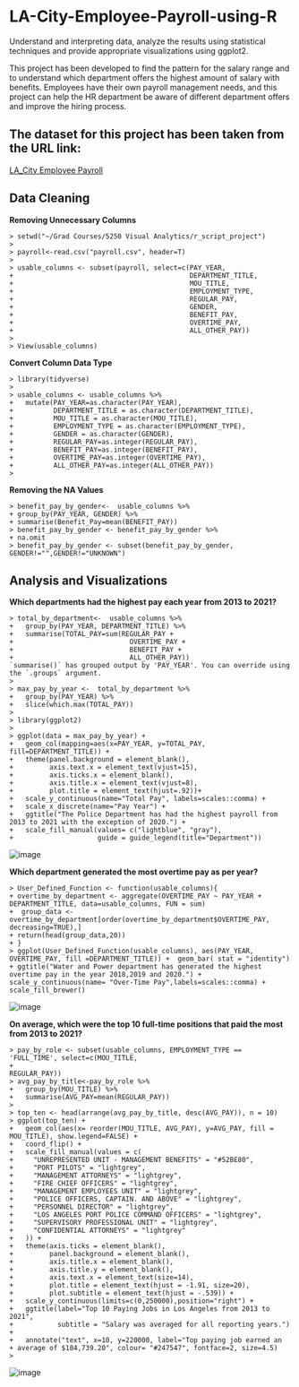 # LA-City-Employee-Payroll-using-R
Understand and interpreting data, analyze the results using statistical techniques and provide appropriate visualizations using ggplot2. 

This project has been developed to find the pattern for the salary range and to understand which department offers the highest amount of salary with benefits. Employees have their own payroll management needs, and this project can help the HR department be aware of different department offers and improve the hiring process. 

## The dataset for this project has been taken from the URL link:
[LA_City Employee Payroll](https://controllerdata.lacity.org/Payroll/City-Employee-Payroll-Current-/g9h8-fvhu/data)

## Data Cleaning
**Removing Unnecessary Columns**
```
> setwd("~/Grad Courses/5250 Visual Analytics/r_script_project")
> 
> payroll<-read.csv("payroll.csv", header=T)
> 
> usable_columns <- subset(payroll, select=c(PAY_YEAR,
+                                            DEPARTMENT_TITLE,
+                                            MOU_TITLE,
+                                            EMPLOYMENT_TYPE,
+                                            REGULAR_PAY,
+                                            GENDER,
+                                            BENEFIT_PAY,
+                                            OVERTIME_PAY,
+                                            ALL_OTHER_PAY))
> 
> View(usable_columns)
```
**Convert Column Data Type**
```
> library(tidyverse)
> 
> usable_columns <- usable_columns %>%
+   mutate(PAY_YEAR=as.character(PAY_YEAR),
+          DEPARTMENT_TITLE = as.character(DEPARTMENT_TITLE),
+          MOU_TITLE = as.character(MOU_TITLE),
+          EMPLOYMENT_TYPE = as.character(EMPLOYMENT_TYPE),
+          GENDER = as.character(GENDER),
+          REGULAR_PAY=as.integer(REGULAR_PAY), 
+          BENEFIT_PAY=as.integer(BENEFIT_PAY),
+          OVERTIME_PAY=as.integer(OVERTIME_PAY),
+          ALL_OTHER_PAY=as.integer(ALL_OTHER_PAY))
>
```
**Removing the NA Values**
```
> benefit_pay_by_gender<-  usable_columns %>%  
+ group_by(PAY_YEAR, GENDER) %>%  
+ summarise(Benefit_Pay=mean(BENEFIT_PAY))
> benefit_pay_by_gender <- benefit_pay_by_gender %>%
+ na.omit
> benefit_pay_by_gender <- subset(benefit_pay_by_gender, GENDER!="",GENDER!="UNKNOWN")
```
## Analysis and Visualizations
**Which departments had the highest pay each year from 2013 to 2021?** 
```
> total_by_department<-  usable_columns %>%
+   group_by(PAY_YEAR, DEPARTMENT_TITLE) %>%
+   summarise(TOTAL_PAY=sum(REGULAR_PAY + 
+                             OVERTIME_PAY +
+                             BENEFIT_PAY +
+                             ALL_OTHER_PAY))
`summarise()` has grouped output by 'PAY_YEAR'. You can override using the `.groups` argument.
> 
> max_pay_by_year <-  total_by_department %>% 
+   group_by(PAY_YEAR) %>% 
+   slice(which.max(TOTAL_PAY))
> 
> library(ggplot2)
> 
> ggplot(data = max_pay_by_year) +
+   geom_col(mapping=aes(x=PAY_YEAR, y=TOTAL_PAY, fill=DEPARTMENT_TITLE)) +
+   theme(panel.background = element_blank(), 
+         axis.text.x = element_text(vjust=15),
+         axis.ticks.x = element_blank(),
+         axis.title.x = element_text(vjust=8),
+         plot.title = element_text(hjust=.92))+
+   scale_y_continuous(name="Total Pay", labels=scales::comma) +
+   scale_x_discrete(name="Pay Year") +
+   ggtitle("The Police Department has had the highest payroll from 2013 to 2021 with the exception of 2020.") +
+   scale_fill_manual(values= c("lightblue", "gray"),
+                     guide = guide_legend(title="Department"))
```

![image](https://user-images.githubusercontent.com/75762778/147885345-54a7a635-b9a8-4f84-ad96-e715398c253e.png)

**Which department generated the most overtime pay as per year?**
```
> User_Defined_Function <- function(usable_columns){
+ overtime_by_department <- aggregate(OVERTIME_PAY ~ PAY_YEAR + DEPARTMENT_TITLE, data=usable_columns, FUN = sum)
+  group_data <- overtime_by_department[order(overtime_by_department$OVERTIME_PAY, decreasing=TRUE),]
+ return(head(group_data,20))
+ }
> ggplot(User_Defined_Function(usable_columns), aes(PAY_YEAR, OVERTIME_PAY, fill =DEPARTMENT_TITLE)) +  geom_bar( stat = "identity") + ggtitle("Water and Power department has generated the highest overtime pay in the year 2018,2019 and 2020.") + scale_y_continuous(name= "Over-Time Pay",labels=scales::comma) + scale_fill_brewer()
```
![image](https://user-images.githubusercontent.com/75762778/147885466-f813d54c-14f8-4258-9f88-d1df3bb82bbe.png)

**On average, which were the top 10 full-time positions that paid the most from 2013 to 2021?**
```
> pay_by_role <- subset(usable_columns, EMPLOYMENT_TYPE == 'FULL_TIME', select=c(MOU_TITLE,
+                                                                                REGULAR_PAY))
> avg_pay_by_title<-pay_by_role %>%
+   group_by(MOU_TITLE) %>%
+   summarise(AVG_PAY=mean(REGULAR_PAY))
> 
> top_ten <- head(arrange(avg_pay_by_title, desc(AVG_PAY)), n = 10)
> ggplot(top_ten) + 
+   geom_col(aes(x= reorder(MOU_TITLE, AVG_PAY), y=AVG_PAY, fill = MOU_TITLE), show.legend=FALSE) +
+   coord_flip() +
+   scale_fill_manual(values = c(
+     "UNREPRESENTED UNIT - MANAGEMENT BENEFITS" = "#52BE80",
+     "PORT PILOTS" = "lightgrey",
+     "MANAGEMENT ATTORNEYS" = "lightgrey",
+     "FIRE CHIEF OFFICERS" = "lightgrey",
+     "MANAGEMENT EMPLOYEES UNIT" = "lightgrey",
+     "POLICE OFFICERS, CAPTAIN. AND ABOVE" = "lightgrey",
+     "PERSONNEL DIRECTOR" = "lightgrey",
+     "LOS ANGELES PORT POLICE COMMAND OFFICERS" = "lightgrey",
+     "SUPERVISORY PROFESSIONAL UNIT" = "lightgrey",
+     "CONFIDENTIAL ATTORNEYS" = "lightgrey"
+   )) +
+   theme(axis.ticks = element_blank(),
+         panel.background = element_blank(),
+         axis.title.x = element_blank(),
+         axis.title.y = element_blank(),
+         axis.text.x = element_text(size=14),
+         plot.title = element_text(hjust = -1.91, size=20),
+         plot.subtitle = element_text(hjust = -.539)) +
+   scale_y_continuous(limits=c(0,250000),position="right") +
+   ggtitle(label="Top 10 Paying Jobs in Los Angeles from 2013 to 2021",
+           subtitle = "Salary was averaged for all reporting years.") +
+   annotate("text", x=10, y=220000, label="Top paying job earned an 
+ average of $184,739.20", colour= "#247547", fontface=2, size=4.5)
>
```
![image](https://user-images.githubusercontent.com/75762778/147885556-0f2a0aff-1660-4c08-a4f6-c4b747d02fa3.png)


